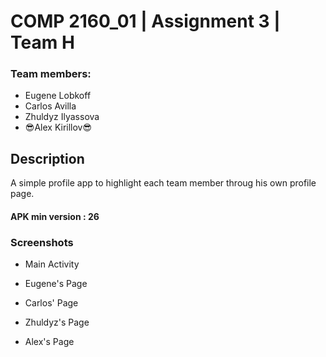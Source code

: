 # COMP 2160_01 | Assignment 3 | Team H

### Team members:

 - Eugene Lobkoff
 - Carlos Avilla
 - Zhuldyz Ilyassova
 - :sunglasses:Alex Kirillov:sunglasses:


## Description
 A simple profile app to highlight each team member throug his own profile page. 

#### APK min version : 26

### Screenshots
   
   - Main Activity
   
   - Eugene's Page
   
   - Carlos' Page
   
   - Zhuldyz's Page
   
   - Alex's Page
